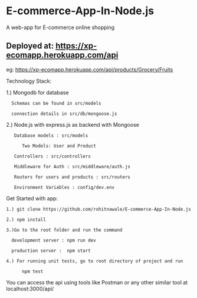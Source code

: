 # E-commerce-App-In-Node.js

A web-app for E-commerce online shopping

## Deployed at: https://xp-ecomapp.herokuapp.com/api

eg: https://xp-ecomapp.herokuapp.com/api/products/Grocery/Fruits

Technology Stack:

  1.) Mongodb for database
  
      Schemas can be found in src/models
      
      connection details in src/db/mongoose.js
      
      
  2.) Node.js with express.js as backend with Mongoose
  
       Database models : src/models
        
          Two Models: User and Product
          
       Controllers : src/controllers
       
       Middleware for Auth : src/middleware/auth.js
       
       Routers for users and products : src/routers
       
       Environment Variables : config/dev.env
       
       
 Get Started with app:
 
    1.) git clone https://github.com/rohitnawale/E-commerce-App-In-Node.js
 
    2.) npm install
 
    3.)Go to the root folder and run the command
    
      development server : npm run dev
      
      production server :  npm start
      
    4.) For running unit tests, go to root directory of project and run
    
          npm test
      
      
 You can access the api using tools like Postman or any other similar tool at localhost:3000/api/
      
